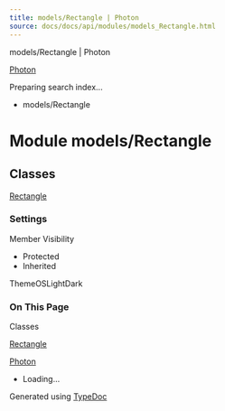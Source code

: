 ```yaml
---
title: models/Rectangle | Photon
source: docs/docs/api/modules/models_Rectangle.html
---
```


models/Rectangle | Photon

[Photon](../index.html)




Preparing search index...

* models/Rectangle

# Module models/Rectangle

## Classes

[Rectangle](../classes/models_Rectangle.Rectangle.html)

### Settings

Member Visibility

* Protected
* Inherited

ThemeOSLightDark

### On This Page

Classes

[Rectangle](#rectangle)

[Photon](../index.html)

* Loading...

Generated using [TypeDoc](https://typedoc.org/)
